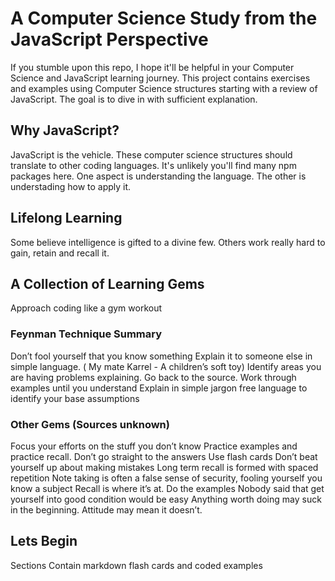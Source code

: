 # A Computer Science Study from the JavaScript Perspective
If you stumble upon this repo, I hope it'll be helpful in your Computer Science and JavaScript learning journey. This project contains exercises and examples using Computer Science structures starting with a review of JavaScript. The goal is to dive in with sufficient explanation.

## Why JavaScript?
JavaScript is the vehicle. These computer science structures should translate to other coding languages. It's unlikely you'll find many npm packages here.
One aspect is understanding the language. The other is understading how to apply it.

## Lifelong Learning
Some believe intelligence is gifted to a divine few. Others work really hard to gain, retain and recall it. 

## A Collection of Learning Gems 
Approach coding like a gym workout

### Feynman Technique Summary
Don’t fool yourself that you know something
Explain it to someone else in simple language. ( My mate Karrel - A children’s soft toy)
Identify areas you are having problems explaining. Go back to the source. Work through examples until you understand
Explain in simple jargon free language to identify your base assumptions

### Other Gems (Sources unknown)
Focus your efforts on the stuff you don’t know
Practice examples and practice recall. Don’t go straight to the answers
Use flash cards
Don’t beat yourself up about making mistakes
Long term recall is formed with spaced repetition
Note taking is often a false sense of security, fooling yourself you know a subject
Recall is where it’s at. Do the examples
Nobody said that get yourself into good condition would be easy
Anything worth doing may suck in the beginning. Attitude may mean it doesn’t.

## Lets Begin
Sections Contain markdown flash cards and coded examples
